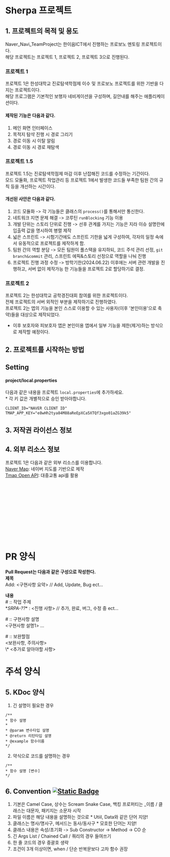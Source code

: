 # Sherpa 프로젝트  
  
## 1. 프로젝트의 목적 및 용도  
Naver_Navi_TeamProject는 한이음ICT에서 진행하는 프로보노 멘토링 프로젝트이다.    
해당 프로젝트는 프로젝트 1, 프로젝트 2, 프로젝트 3으로 진행된다.    
  
  
### 프로젝트 1
프로젝트 1은 한성대학교 진로탐색학점제 이수 및 프로보노 프로젝트를 위한 기반을 다지는 프로젝트이다.    
해당 프로그램은 기본적인 보행자 네비게이션을 구성하며, 길안내를 해주는 애플리케이션이다.    

#### 제작된 기능은 다음과 같다.
1. 메인 화면 인터페이스  
2. 목적지 탐샥 진행 시 경로 그리기  
3. 경로 이동 시 이탈 알림  
4. 경로 이동 시 경로 재탐색  

### 프로젝트 1.5
프로젝트 1.5는 진로탐색학점제 마감 이후 난잡해진 코드를 수정하는 기간이다.  
모드 모듈화, 프로젝트 작업관리 등 프로젝트 1에서 발생한 코드들 부족한 팀원 간의 규칙 등을 개선하는 시간이다.  

#### 개선된 사안은 다음과 같다.
1. 코드 모듈화 -> 각 기능들은 클래스의 `process()`를 통해서만 통신한다.  
2. 네트워크 지연 문제 해결 -> 코루틴 `runBlocking` 기능 이용  
3. 개발 단위는 스토리 단위로 진행 -> 선후 관계를 가지는 기능은 지라 이슈 설명란에 입출력 값을 명시하여 병렬 제작  
4. 넓은 스프린트 -> 시험기간에도 스프린트 기한을 넓게 구성하여, 각자의 일정 속에서 유동적으로 프로젝트를 제작하게 함.  
5. 팀원 간의 역할 분담 -> 모든 팀원이 풀스택을 유지하되, 코드 주석 관리 선정, `git branch&commit` 관리, 스프린트 에픽&스토리 선정으로 역할을 나눠 진행  
6. 프로젝트 진행 과정 수정 -> 방학기한(2024.06.22) 이후에는 서버 관련 개발을 진행하고, 서버 없이 제작가능 한 기능들을 프로젝트 2로 할당하기로 결정.  

### 프로젝트 2  
프로젝트 2는 한성대학교 공학경진대회 참여를 위한 프로젝트이다.  
전체 프로젝트의 서버 외적인 부분을 제작하기로 진행하였다.  
프로젝트 2는 앱의 기능을 본인 스스로 이용할 수 있는 사용자(이후 '본인이용'으로 축약)들을 대상으로 제작되었다.  
  - 이후 보호자와 피보호자 앱은 본인이용 앱에서 일부 기능을 제한(제거)하는 방식으로 제작할 예정이다.  

    
## 2. 프로젝트를 시작하는 방법
## Setting
#### project/local.properties
다음과 같은 내용을 프로젝트 `local.properties`에 추가하세요.  
  \* 각 키 값은 개별적으로 승인 받아야합니다.  
```html
CLIENT_ID="NAVER CLIENT ID"
TMAP_APP_KEY="e8wHh2tya84M88aReEpXCa5XTQf3xgo01aZG39k5"
```

## 3. 저작권 라이선스 정보  
  
  
## 4. 외부 리소스 정보
프로젝트 1은 다음과 같은 외부 리소스를 이용합니다.  
  [Naver Map](https://navermaps.github.io/android-map-sdk/guide-ko/): 네이버 지도를 기반으로 제작  
  [Tmap Open API](https://skopenapi.readme.io/reference/%EC%86%8C%EA%B0%9C): 대중교통 api를 활용  

<br/><br/><br/><br/><br/><br/><br/><br/><br/><br/>
# PR 양식  
__Pull Request는 다음과 같은 구성으로 작성한다.__    
__제목__    
Add: <구현사항 요약> // Add, Update, Bug ect...

__내용__  
\# :: 작업 주제  
\**SRPA-??**  : <진행 사항> // 추가, 완료, 버그, 수정 중 ect...   


\# :: 구현사항 설명      
<구현사항 설명1> ...  

\# :: 보완할점     
<보완사항, 주의사항>      
  \\* <추가로 알아야할 사항>    


# 주석 양식


## 5. KDoc 양식
1. 긴 설명이 필요한 경우
```
/**
* 함수 설명
*
* @param 변수타입 설명
* @return 리턴타입 설명
* @example 함수이름
*/
```
2. 약식으로 코드를 설명하는 경우
```
/**
* 함수 설명 [변수]
*/
```
## 6. Convention  [![Static Badge](https://img.shields.io/badge/code_convention-kotlin_docs-8A2BE2)](https://kotlinlang.org/docs/coding-conventions.html#source-file-names)

1. 기본은 Camel Case, 상수는 Scream Snake Case, 백킹 프로퍼티는 _이름 / 클래스는 대문자, 패키지는 소문자 시작
2. 파일 이름은 해당 내용을 설명하는 것으로 * Utiil, Data와 같은 단어 지양!  
3. 클래스는 명사/명사구, 메서드는 동사/동사구 * 모호한 단어는 지양!
4. 클래스 내용은 속성/초기화 -> Sub Constructor -> Method -> CO 순
5. 긴 Args List / Chained Call / 쿼리의 경우 들여쓰기
6. 한 줄 코드의 경우 중괄호 생략
7. 조건이 3개 이상이면, when / 단순 반복문보다 고차 함수 권장
